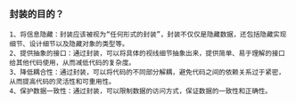 ### 封装的目的？
	1、将信息隐藏：封装应该被视为“任何形式的封装”，封装不仅仅是隐藏数据，还包括隐藏实现细节、设计细节以及隐藏对象的类型等。
	2、提供抽象的接口：通过封装，可以将具体的视线细节抽象出来，提供简单、易于理解的接口给其他代码使用，从而减低代码的复杂度。
	3、降低耦合性：通过封装，可以将代码的不同部分解耦，避免代码之间的依赖关系过于紧密，从而提高代码的灵活性和可重用性。
	4、保护数据一致性：通过封装，可以限制数据的访问方式，保证数据的一致性和正确性。
